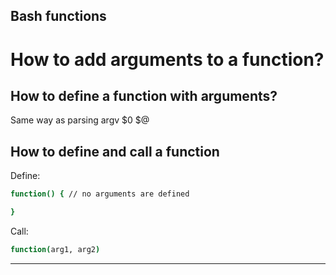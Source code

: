 Bash functions
---

# How to add arguments to a function? 
## How to define a function with arguments?
Same way as parsing argv
$0
$@

## How to define and call a function

Define:
```bash
function() { // no arguments are defined

}
```
Call:
```bash
function(arg1, arg2)
```

---